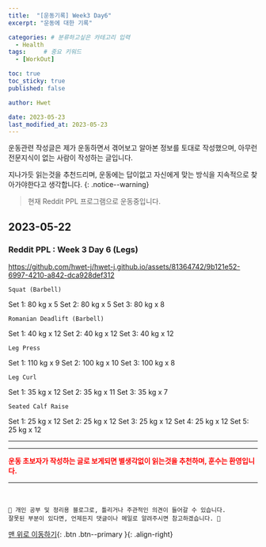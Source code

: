 ```yaml
---
title:  "[운동기록] Week3 Day6"  
excerpt: "운동에 대한 기록"

categories: # 분류하고싶은 카테고리 입력
  - Health
tags:     # 중요 키워드
  - [WorkOut]

toc: true
toc_sticky: true
published: false

author: Hwet

date: 2023-05-23
last_modified_at: 2023-05-23
---
```


운동관련 작성글은 제가 운동하면서 겪어보고 알아본 정보를 토대로 작성했으며, 아무런 전문지식이 없는 사람이 작성하는 글입니다.

지나가듯 읽는것을 추천드리며, 운동에는 답이없고 자신에게 맞는 방식을 지속적으로 찾아가야한다고 생각합니다.
{: .notice--warning}

> 현재 Reddit PPL 프로그램으로 운동중입니다.

## 2023-05-22 

### Reddit PPL : Week 3 Day 6 (Legs)

https://github.com/hwet-j/hwet-j.github.io/assets/81364742/9b121e52-6997-4210-a842-dca928def312

`Squat (Barbell)`

Set 1: 80 kg x 5
Set 2: 80 kg x 5
Set 3: 80 kg x 8

`Romanian Deadlift (Barbell)`

Set 1: 40 kg x 12
Set 2: 40 kg x 12
Set 3: 40 kg x 12

`Leg Press`

Set 1: 110 kg x 9
Set 2: 100 kg x 10
Set 3: 100 kg x 8

`Leg Curl`

Set 1: 35 kg x 12
Set 2: 35 kg x 11
Set 3: 35 kg x 7

`Seated Calf Raise`

Set 1: 25 kg x 12
Set 2: 25 kg x 12
Set 3: 25 kg x 12
Set 4: 25 kg x 12
Set 5: 25 kg x 12

---




***

<strong style="color:red">운동 초보자가 작성하는 글로 보게되면 별생각없이 읽는것을 추천하며, 훈수는 환영입니다.</strong>



***
<br>
    
    📢 개인 공부 및 정리용 블로그로, 틀리거나 주관적인 의견이 들어갈 수 있습니다.
    잘못된 부분이 있다면, 언제든지 댓글이나 메일로 알려주시면 참고하겠습니다. 🔔

[맨 위로 이동하기](#){: .btn .btn--primary }{: .align-right}